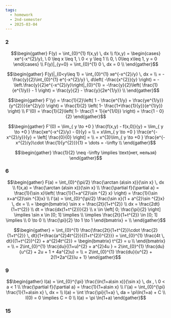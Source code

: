 ```yaml
---
tags:
  - homework
  - 2nd-semester
  - 2025-03-04
---
```


### 2

$$\begin{gather}
F(y) = \int_{0}^{1} f(x,y) \, dx \\
f(x,y) = \begin{cases}
xe^{-x^{2}/y}, \ 0 \leq x \leq 1, \ 0 < y \leq 1 \\
0, \ 0\leq x\leq 1, y = 0
\end{cases} \\
F(y)|_{y=0} = \int_{0}^{1} 0 \, dx = 0 \\
\end{gather}$$

$$\begin{gather}
F(y)|_{0<y\leq 1} = \int_{0}^{1} xe^{-x^{2}/y} \, dx = \\
= -\frac{y}{2}\int_{0}^{1} e^{-x^{2}/y} \, d\left( -\frac{x^{2}}{y} \right) = -\left.\frac{y}{2}e^{-x^{2}/y}\right|_{0}^{1} = -\frac{y}{2}\left( \frac{1}{e^{1/y}} - 1 \right) = \frac{y}{2} - \frac{y}{2e^{1/y}} \\
\end{gather}$$

$$\begin{gather}
F'(y) = \frac{1}{2}\left( 1 - \frac{e^{1/y} + \frac{ye^{1/y}}{y^{2}}}{e^{2/y}} \right) = \frac{1}{2} \left( 1- \frac{1+\frac{1}{y}}{e^{1/y}} \right) \\
F'(0) = \frac{1}{2}\left( 1- \frac{1 + 1}{e^{1/0}} \right)  = \frac{1 - 0}{2}
\end{gather}$$

$$\begin{gather}
F'(0) = \lim_{ y \to +0 } \frac{f(x,y) - f(x,0)}{y} = \lim_{ y \to +0 } \frac{xe^{-x^{2}/y} - 0}{y} = \\
= x\lim_{ y \to +0 }  \frac{e^{-x^{2}/y}}{y} = \left[ \frac{0}{0} \right] = \\
= x^{3}\lim_{ y \to +0 } \frac{e^{-x^{2}/y}\cdot \frac{1}{y^{2}}}{1} = \dots = -\infty \\
\end{gather}$$

$$\begin{gather}
\frac{1}{2} \neq -\infty \implies \text{нет, нельзя}
\end{gather}$$

### 6

$$\begin{gather}
F(a) = \int_{0}^{\pi/2} \frac{\arctan (a\sin x)}{\sin x} \, dx \\
f(x,a) = \frac{\arctan (a\sin x)}{\sin x} \\
\frac{\partial f}{\partial a} = \frac{1}{\sin x}\left( \frac{1}{1+a^{2}\sin ^{2} x} \right) = \frac{1}{\sin x+a^{2}\sin ^{3}x} \\
I'(a) = \int_{0}^{\pi/2} \frac{\sin x}{1 + a^{2}\sin ^{2}x} \, dx  = \\
= \begin{bmatrix}
\sin x = \frac{2t}{1+t^{2}} \\
dx = \frac{2dt}{1+t^{2}} \\
dt = \frac{dx(1+t^{2})}{2} \\
x \in \left[ 0; \frac{\pi}{2} \right] \implies \sin x \in [0; 1] \implies \\
\implies \frac{2t}{1+t^{2}} \in [0; 1] \implies \\
0 \to 0 \\
\frac{\pi}{2} \to 1 \to 1
\end{bmatrix} = \\
\end{gather}$$

$$\begin{gather}
= \int_{0}^{1} \frac{\frac{2t}{1+t^{2}}\cdot \frac{2}{1+t^{2}} \, dt}{1+\frac{a^{2}4t^{2}}{(1+t^{2})^{2}}} = \int_{0}^{1} \frac{4t \, dt}{(1+t^{2})^{2} + a^{2}4t^{2}} = \begin{bmatrix}
t^{2} = u \\
\end{bmatrix} = \\
= 2\int_{0}^{1} \frac{du}{(1+u)^{2} + a^{2}4u } = 2\int_{0}^{1} \frac{du}{u^{2} + 2u + 1 + 4a^{2}u} = \\
= 2\int_{0}^{1} \frac{du}{u^{2} + 2(1+2a^{2})u + 1}
\end{gather}$$

### 9

$$\begin{gather}
I(a) = \int_{0}^{\pi} \frac{\ln(1+a\sin x)}{\sin x} \, dx , \ 0 < a < 1 \\
\frac{\partial f}{\partial a} = \frac{1}{1+a\sin x} \\
I'(a) = \int_{0}^{\pi} \frac{1}{1+a\sin x} \, dx  =   \\
I(a) = \int \frac{\pi}{1+a} \, da = \pi\ln(1+a) + C \\
I(0) = 0 \implies C = 0 \\
I(a) = \pi \ln(1+a)
\end{gather}$$

### 15

